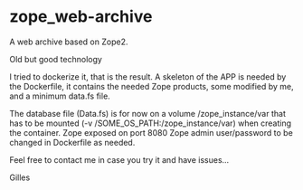 # zope_web-archive
A web archive based on Zope2.

Old but good technology 

I tried to dockerize it, that is the result.
A skeleton of the APP is needed by the Dockerfile, it contains the needed Zope products, some modified by me, and a minimum data.fs file.

The database file (Data.fs) is for now on a volume /zope_instance/var that has to be mounted (-v /SOME_OS_PATH:/zope_instance/var) when creating the container.
Zope exposed on port 8080
Zope admin user/password to be changed in Dockerfile as needed.


Feel free to contact me in case you try it and have issues...


Gilles


